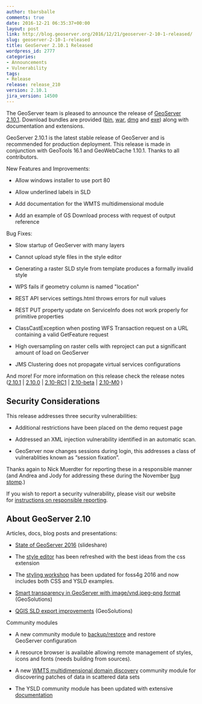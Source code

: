 ```yaml
---
author: tbarsballe
comments: true
date: 2016-12-21 06:35:37+00:00
layout: post
link: http://blog.geoserver.org/2016/12/21/geoserver-2-10-1-released/
slug: geoserver-2-10-1-released
title: GeoServer 2.10.1 Released
wordpress_id: 2777
categories:
- Announcements
- Vulnerability
tags:
- Release
release: release_210
version: 2.10.1
jira_version: 14500
---
```


The GeoServer team is pleased to announce the release of [GeoServer 2.10.1](http://geoserver.org/release/2.10.1/). Download bundles are provided ([bin](https://sourceforge.net/projects/geoserver/files/GeoServer/2.10.1/geoserver-2.10.1-bin.zip/download), [war](https://sourceforge.net/projects/geoserver/files/GeoServer/2.10.1/geoserver-2.10.1-war.zip/download), [dmg](https://sourceforge.net/projects/geoserver/files/GeoServer/2.10.1/geoserver-2.10.1.dmg/download) and [exe](https://sourceforge.net/projects/geoserver/files/GeoServer/2.10.1/geoserver-2.10.1.exe/download)) along with documentation and extensions.

GeoServer 2.10.1 is the latest stable release of GeoServer and is recommended for production deployment. This release is made in conjunction with GeoTools 16.1 and GeoWebCache 1.10.1. Thanks to all contributors.

New Features and Improvements:



 	
  * Allow windows installer to use port 80

 	
  * Allow underlined labels in SLD

 	
  * Add documentation for the WMTS multidimensional module

 	
  * Add an example of GS Download process with request of output reference


Bug Fixes:

 	
  * Slow startup of GeoServer with many layers

 	
  * Cannot upload style files in the style editor

 	
  * Generating a raster SLD style from template produces a formally invalid style

 	
  * WPS fails if geometry column is named "location"

 	
  * REST API services settings.html throws errors for null values

 	
  * REST PUT property update on ServiceInfo does not work properly for primitive properties

 	
  * ClassCastException when posting WFS Transaction request on a URL containing a valid GetFeature request

 	
  * High oversampling on raster cells with reproject can put a significant amount of load on GeoServer

 	
  * JMS Clustering does not propagate virtual services configurations


And more! For more information on this release check the release notes ([2.10.1](https://osgeo-org.atlassian.net/secure/ReleaseNote.jspa?projectId=10000&version=14500) | [2.10.0](https://osgeo-org.atlassian.net/secure/ReleaseNote.jspa?version=14401&styleName=&projectId=10000) | [2.10-RC1](https://osgeo-org.atlassian.net/secure/ReleaseNote.jspa?projectId=10000&version=14202) | [2.10-beta](https://osgeo-org.atlassian.net/secure/ReleaseNote.jspa?version=13902&styleName=&projectId=10000&Create=Create&atl_token=BMGO-EVM2-SZYH-VJUH%7C7713dff34af1113724212b6eff4284d334e99cc9%7Clin) | [2.10-M0](https://osgeo-org.atlassian.net/secure/ReleaseNote.jspa?version=13102&styleName=&projectId=10000&Create=Create&atl_token=BMGO-EVM2-SZYH-VJUH%7C7713dff34af1113724212b6eff4284d334e99cc9%7Clin) )


## Security Considerations


This release addresses three security vulnerabilities:



 	
  * Additional restrictions have been placed on the demo request page

 	
  * Addressed an XML injection vulnerability identified in an automatic scan.

 	
  * GeoServer now changes sessions during login, this addresses a class of vulnerablities known as “session fixation”.


Thanks again to Nick Muerdter for reporting these in a responsible manner (and Andrea and Jody for addressing these during the November [bug stomp](http://blog.geoserver.org/2016/11/09/bug-stomp/).)

If you wish to report a security vulnerability, please visit our website for [instructions on responsible reporting](http://geoserver.org/issues/).


## About GeoServer 2.10


Articles, docs, blog posts and presentations:



 	
  * [State of GeoServer 2016](http://www.slideshare.net/jgarnett/state-of-geoserver) (slideshare)

 	
  * The [style editor](http://docs.geoserver.org/latest/en/user/styling/webadmin/index.html#style-editor) has been refreshed with the best ideas from the css extension

 	
  * The [styling workshop](http://docs.geoserver.org/latest/en/user/styling/workshop/index.html) has been updated for foss4g 2016 and now includes both CSS and YSLD examples.

 	
  * [Smart transparency in GeoServer with image/vnd.jpeg-png format](http://www.geo-solutions.it/blog/geoserver-smart-transparency/) (GeoSolutions)

 	
  * [QGIS SLD export improvements](http://www.geo-solutions.it/blog/qgis-sld-export/) (GeoSolutions)


Community modules

 	
  * A new community module to [backup/restore](http://docs.geoserver.org/latest/en/user/community/backuprestore/index.html) and restore GeoServer configuration

 	
  * A resource browser is available allowing remote management of styles, icons and fonts (needs building from sources).

 	
  * A new [WMTS multidimensional domain discovery](http://demo.geo-solutions.it/share/wmts-multidim/wmts_multidim_geosolutions.html) community module for discovering patches of data in scattered data sets

 	
  * The YSLD community module has been updated with extensive [documentation](http://docs.geoserver.org/latest/en/user/styling/ysld/index.html)


